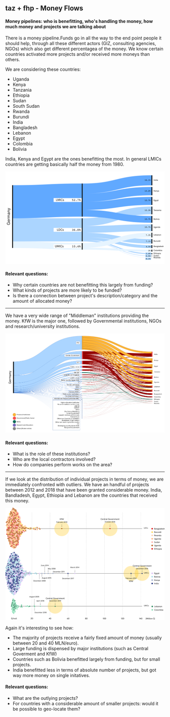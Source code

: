 ## taz + fhp - Money Flows

#### Money pipelines: who is benefitting, who's handling the money, how much money and projects we are talking about

There is a money pipeline.Funds go in all the way to the end point people it should help, through all these different actors (GIZ, consulting agencies, NGOs) which also get different percentagea of the money. We know certain countries activated more projects and/or received more moneys than others.

We are considering these countries:
- Uganda
- Kenya
- Tanzania
- Ethiopia
- Sudan
- South Sudan
- Rwanda
- Burundi
- India
- Bangladesh
- Lebanon
- Egypt
- Colombia
- Bolivia

India, Kenya and Egypt are the ones benefitting the most. In general LMICs countries are getting basically half the money from 1980.

![money_allocation](assets/money_allocation-01.png)

#### Relevant questions:
- Why certain countries are not benefitting this largely from funding?
- What kinds of projects are more likely to be funded?
- Is there a connection between project's description/category and the amount of allocated money?

----

We have a very wide range of "Middleman" institutions providing the money. KfW is the major one, followed by Governmental institutions, NGOs and research/university institutions.

![](assets/money_allocation-02.png)

#### Relevant questions:
- What is the role of these institutions?
- Who are the local contractors involved?
- How do companies perform works on the area?

----

If we look at the distribution of individual projects in terms of money, we are immediately confronted with outliers. We have an handful of projects between 2012 and 2018 that have been granted considerable money.
India, Bandladesh, Egypt, Ethiopia and Lebanon are the countries that received this money.

![money_allocation](assets/distribution_projects-01.png)

Again it's interesting to see how:
- The majority of projects receive a fairly fixed amount of money (usually between 20 and 40 MLN/euro).
- Large funding is dispensed by major institutions (such as Central Goverment and KfW)
- Countries such as Bolivia benefitted largely from funding, but for small projects.
- India benefitted less in terms of absolute number of projects, but got way more money on single initatives.


#### Relevant questions:
- What are the outlying projects?
- For countries with a considerable amount of smaller projects: would it be possible to geo-locate them?
